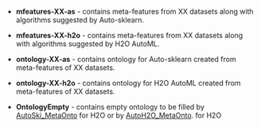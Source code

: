 - **mfeatures-XX-as** - contains meta-features from XX datasets along with algorithms suggested by Auto-sklearn.

- **mfeatures-XX-h2o** - contains meta-features from XX datasets along with algorithms suggested by H2O AutoML.

- **ontology-XX-as** - contains ontology for Auto-sklearn created from meta-features of XX datasets.

- **ontology-XX-h2o** - contains ontology for H2O AutoML created from meta-features of XX datasets.
  
- **OntologyEmpty** - contains empty ontology to be filled by [AutoSki_MetaOnto](../Code/AutoSki_MetaOnto.ipynb) for H2O or by [AutoH2O_MetaOnto](../Code/AutoH2O_MetaOnto.ipynb). for H2O
